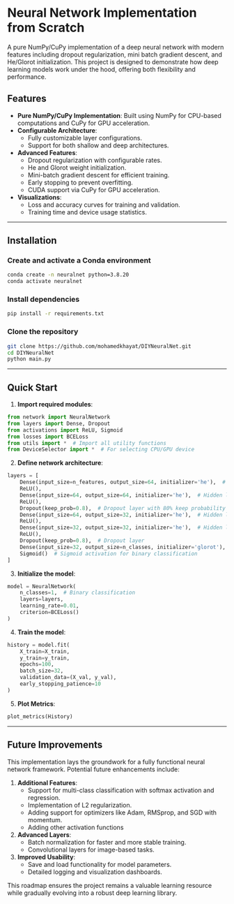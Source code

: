 # Neural Network Implementation from Scratch

A pure NumPy/CuPy implementation of a deep neural network with modern features including dropout regularization, mini batch gradient descent, and He/Glorot initialization. This project is designed to demonstrate how deep learning models work under the hood, offering both flexibility and performance.

## Features

- **Pure NumPy/CuPy Implementation**: Built using NumPy for CPU-based computations and CuPy for GPU acceleration.
- **Configurable Architecture**:
  - Fully customizable layer configurations.
  - Support for both shallow and deep architectures.
- **Advanced Features**:
  - Dropout regularization with configurable rates.
  - He and Glorot weight initialization.
  - Mini-batch gradient descent for efficient training.
  - Early stopping to prevent overfitting.
  - CUDA support via CuPy for GPU acceleration.
- **Visualizations**:
  - Loss and accuracy curves for training and validation.
  - Training time and device usage statistics.

---

## Installation

### Create and activate a Conda environment

```bash
conda create -n neuralnet python=3.8.20
conda activate neuralnet
```

### Install dependencies

```bash
pip install -r requirements.txt
```

### Clone the repository

```bash
git clone https://github.com/mohamedkhayat/DIYNeuralNet.git
cd DIYNeuralNet
python main.py
```

---

## Quick Start

1. **Import required modules**:

```python
from network import NeuralNetwork
from layers import Dense, Dropout
from activations import ReLU, Sigmoid
from losses import BCELoss
from utils import *  # Import all utility functions
from DeviceSelector import *  # For selecting CPU/GPU device
```

2. **Define network architecture**:

```python
layers = [
    Dense(input_size=n_features, output_size=64, initializer='he'),  # Input layer with He initialization
    ReLU(),
    Dense(input_size=64, output_size=64, initializer='he'),  # Hidden layer 1
    ReLU(),
    Dropout(keep_prob=0.8),  # Dropout layer with 80% keep probability
    Dense(input_size=64, output_size=32, initializer='he'),  # Hidden layer 2
    ReLU(),
    Dense(input_size=32, output_size=32, initializer='he'),  # Hidden layer 3
    ReLU(),
    Dropout(keep_prob=0.8),  # Dropout layer
    Dense(input_size=32, output_size=n_classes, initializer='glorot'),  # Output layer with Glorot initialization
    Sigmoid()  # Sigmoid activation for binary classification
]
```

3. **Initialize the model**:

```python
model = NeuralNetwork(
    n_classes=1,  # Binary classification
    layers=layers,
    learning_rate=0.01,
    criterion=BCELoss()
)
```

4. **Train the model**:

```python
history = model.fit(
    X_train=X_train,
    y_train=y_train,
    epochs=100,
    batch_size=32,
    validation_data=(X_val, y_val),
    early_stopping_patience=10
)
```

5. **Plot Metrics**:

```python
plot_metrics(History)
```

---

## Future Improvements

This implementation lays the groundwork for a fully functional neural network framework. Potential future enhancements include:

1. **Additional Features**:
   - Support for multi-class classification with softmax activation and regression.
   - Implementation of L2 regularization.
   - Adding support for optimizers like Adam, RMSprop, and SGD with momentum.
   - Adding other activation functions
2. **Advanced Layers**:
   - Batch normalization for faster and more stable training.
   - Convolutional layers for image-based tasks.
3. **Improved Usability**:
   - Save and load functionality for model parameters.
   - Detailed logging and visualization dashboards.

This roadmap ensures the project remains a valuable learning resource while gradually evolving into a robust deep learning library.



